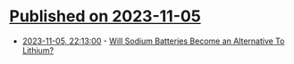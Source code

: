 # [Published on 2023-11-05](index.md)

* [2023-11-05, 22:13:00](https://hardware.slashdot.org/story/23/11/05/2212203/will-sodium-batteries-become-an-alternative-to-lithium?utm_source=rss1.0mainlinkanon&utm_medium=feed) - [Will Sodium Batteries Become an Alternative To Lithium?](https://hardware.slashdot.org/story/23/11/05/2212203/will-sodium-batteries-become-an-alternative-to-lithium?utm_source=rss1.0mainlinkanon&utm_medium=feed)

